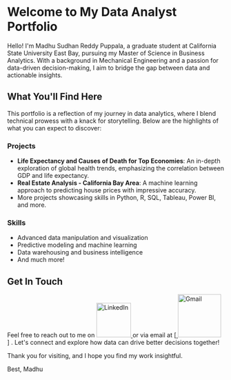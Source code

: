 # Welcome to My Data Analyst Portfolio

Hello! I'm Madhu Sudhan Reddy Puppala, a graduate student at California State University East Bay, pursuing my Master of Science in Business Analytics. With a background in Mechanical Engineering and a passion for data-driven decision-making, I aim to bridge the gap between data and actionable insights.

## What You'll Find Here

This portfolio is a reflection of my journey in data analytics, where I blend technical prowess with a knack for storytelling. Below are the highlights of what you can expect to discover:

### Projects
- **Life Expectancy and Causes of Death for Top Economies**: An in-depth exploration of global health trends, emphasizing the correlation between GDP and life expectancy.
- **Real Estate Analysis - California Bay Area**: A machine learning approach to predicting house prices with impressive accuracy.
- More projects showcasing skills in Python, R, SQL, Tableau, Power BI, and more.

### Skills
- Advanced data manipulation and visualization
- Predictive modeling and machine learning
- Data warehousing and business intelligence
- And much more!

## Get In Touch

Feel free to reach out to me on [<a href="https://www.linkedin.com/in/madhu-sudhan-reddy-puppala/">
  <img src="https://upload.wikimedia.org/wikipedia/commons/thumb/a/aa/LinkedIn_2021.svg/200px-LinkedIn_2021.svg.png" width="80" alt="LinkedIn">
</a>
](https://www.linkedin.com/in/madhu-sudhan-reddy-puppala/)
 or via email at [<a href="mailto:mpuppala2@horizon.csueastbay.edu">
  <img src="https://commons.wikimedia.org/wiki/File:Gmail_icon_(2020).svg" width="100" alt="Gmail">
</a>]
. Let's connect and explore how data can drive better decisions together!

Thank you for visiting, and I hope you find my work insightful.

Best,
Madhu

